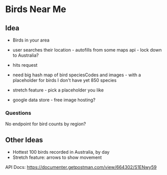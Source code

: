 # Birds Near Me

## Idea

- Birds in your area
- user searches their location - autofills from some maps api - lock down to Australia?
- hits request

- need big hash map of bird speciesCodes and images - with a placeholder for birds I don't have yet 850 species
- stretch feature - pick a placeholder you like
- google data store - free image hosting?

### Questions

No endpoint for bird counts by region?

## Other Ideas

- Hottest 100 birds recorded in Australia, by day
- Stretch feature: arrows to show movement

API Docs: https://documenter.getpostman.com/view/664302/S1ENwy59

